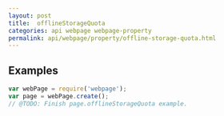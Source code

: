 ```yaml
---
layout: post
title:  offlineStorageQuota
categories: api webpage webpage-property
permalink: api/webpage/property/offline-storage-quota.html
---
```


## Examples

```javascript
var webPage = require('webpage');
var page = webPage.create();
// @TODO: Finish page.offlineStorageQuota example.
```








